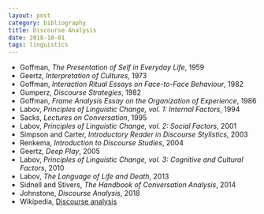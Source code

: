 ```yaml
---
layout: post
category: bibliography
title: Discourse Analysis
date: 2018-10-01
tags: linguistics
---
```


* Goffman, *The Presentation of Self in Everyday Life*, 1959
* Geertz, *Interpretation of Cultures*, 1973
* Goffman, *Interaction Ritual Essays on Face-to-Face Behaviour*, 1982
* Gumperz, *Discourse Strategies*, 1982
* Goffman, *Frame Analysis Essay on the Organization of Experience*, 1986
* Labov, *Principles of Linguistic Change, vol. 1: Internal Factors*, 1994
* Sacks, *Lectures on Conversation*, 1995
* Labov, *Principles of Linguistic Change, vol. 2: Social Factors*, 2001
* Simpson and Carter, *Introductory Reader in Discourse Stylistics*, 2003
* Renkema, *Introduction to Discourse Studies*, 2004
* Geertz, *Deep Play*, 2005
* Labov, *Principles of Linguistic Change, vol. 3: Cognitive and Cultural Factors*, 2010
* Labov, *The Language of Life and Death*, 2013
* Sidnell and Stivers, *The Handbook of Conversation Analysis*, 2014
* Johnstone, *Discourse Analysis*, 2018
* Wikipedia, [Discourse analysis](https://en.wikipedia.org/wiki/Discourse_analysis)
